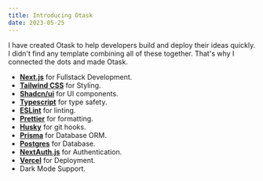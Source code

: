 ```yaml
---
title: Introducing Otask
date: 2023-05-25
---
```


I have created Otask to help developers build and deploy their ideas quickly. I didn't find any template combining all of these together. That's why I connected the dots and made Otask.

- **[Next.js](https://nextjs.org/)** for Fullstack Development.
- **[Tailwind CSS](https://tailwindcss.com/)** for Styling.
- **[Shadcn/ui](https://ui.shadcn.com/)** for UI components.
- **[Typescript](https://www.typescriptlang.org/)** for type safety.
- **[ESLint](https://eslint.org/)** for linting.
- **[Prettier](https://prettier.io/)** for formatting.
- **[Husky](https://typicode.github.io/husky/#/)** for git hooks.
- **[Prisma](https://www.prisma.io/)** for Database ORM.
- **[Postgres](https://vercel.com/postgres)** for Database.
- **[NextAuth.js](https://next-auth.js.org/)** for Authentication.
- **[Vercel](https://vercel.com/)** for Deployment.
- Dark Mode Support.
